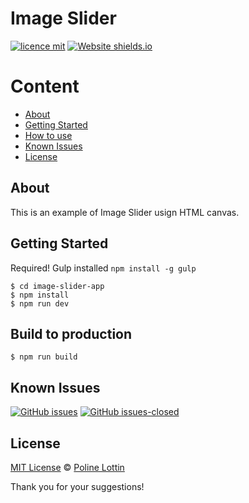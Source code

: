
# Image Slider

[![licence mit](https://img.shields.io/badge/licence-MIT-blue.svg)](https://github.com/polinelottin/image-slider-app/blob/add-license-1/LICENSE.md)
[![Website shields.io](https://img.shields.io/website-up-down-green-red/http/shields.io.svg)](image-slider-app-silk.vercel.app)

Content
=================
<!--ts-->
   * [About](#About)
   * [Getting Started](#Prerequisites)
   * [How to use](#How-to-use)
   * [Known Issues](#Known-Issues)
   * [License](#License)
<!--te-->

## About
This is an example of Image Slider usign HTML canvas.

## Getting Started
Required! Gulp installed `npm install -g gulp`

```
$ cd image-slider-app
$ npm install
$ npm run dev  
```

## Build to production

```
$ npm run build
```

## Known Issues
[![GitHub issues](https://img.shields.io/github/issues/polinelottin/image-slider-app.svg)](https://github.com/polinelottin/image-slider-app/issues)
[![GitHub issues-closed](https://img.shields.io/github/issues-closed/polinelottin/image-slider-app.svg)](https://github.com/polinelottin/image-slider-app/issues?q=is%3Aissue+is%3Aclosed)

## License
[MIT License](https://github.com/polinelottin/image-slider-app/blob/add-license-1/LICENSE.md) © [Poline Lottin](mailto:lottinp@gmail.com)

Thank you for your suggestions!
